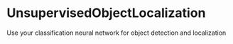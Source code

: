 # UnsupervisedObjectLocalization
Use your classification neural network for object detection and localization
